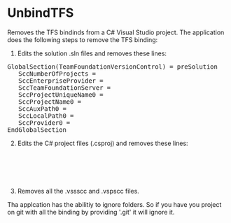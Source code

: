 UnbindTFS
=========

Removes the TFS bindinds from a C# Visual Studio project.
The application does the following steps to remove the TFS binding:
1. Edits the solution .sln files and removes these lines:
<pre>
GlobalSection(TeamFoundationVersionControl) = preSolution
   SccNumberOfProjects = 
   SccEnterpriseProvider = 
   SccTeamFoundationServer = 
   SccProjectUniqueName0 = 
   SccProjectName0 = 
   SccAuxPath0 = 
   SccLocalPath0 = 
   SccProvider0 = 
EndGlobalSection
</pre>
2. Edits the C# project files (.csproj) and removes these lines:
<pre>
<SccProjectName></SccProjectName>
<SccLocalPath></SccLocalPath>
<SccAuxPath></SccAuxPath>
<SccProvider></SccProvider>
</pre>
3. Removes all the .vssscc and .vspscc files.

Tha applcation has the abilitiy to ignore folders. So if you have you project on git with all the binding by providing '.git' it will ignore it.
